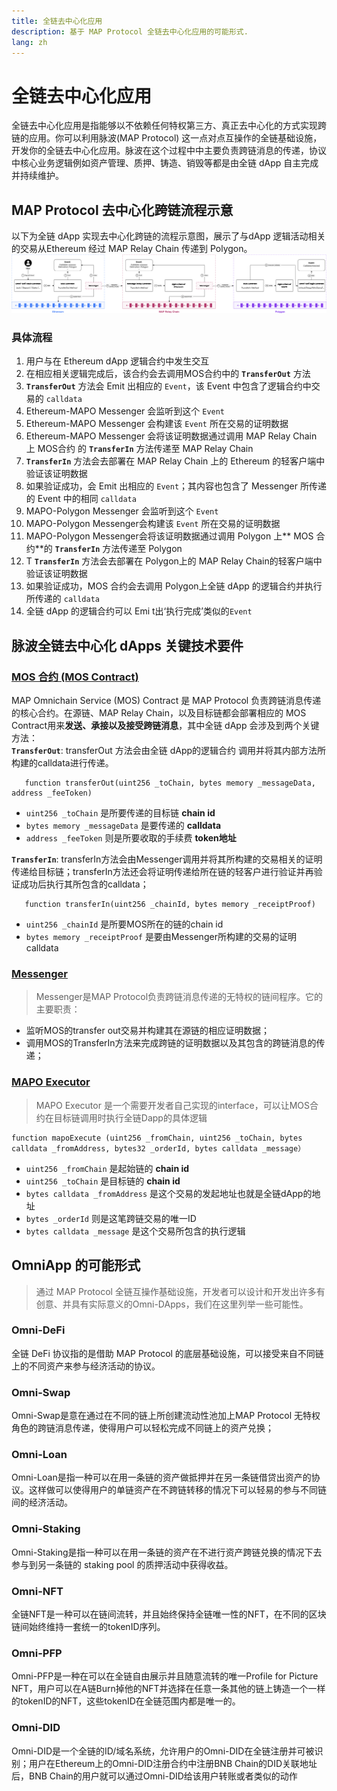 ```yaml
---
title: 全链去中心化应用
description: 基于 MAP Protocol 全链去中心化应用的可能形式.
lang: zh
---
```


# 全链去中心化应用
全链去中心化应用是指能够以不依赖任何特权第三方、真正去中心化的方式实现跨链的应用。你可以利用脉波(MAP Protocol) 这一点对点互操作的全链基础设施，开发你的全链去中心化应用。脉波在这个过程中中主要负责跨链消息的传递，协议中核心业务逻辑例如资产管理、质押、铸造、销毁等都是由全链 dApp 自主完成并持续维护。
## MAP Protocol 去中心化跨链流程示意
以下为全链 dApp 实现去中心化跨链的流程示意图，展示了与dApp 逻辑活动相关的交易从Ethereum 经过 MAP Relay Chain 传递到 Polygon。
![](OmniApp.png)

### 具体流程
1. 用户与在 Ethereum dApp 逻辑合约中发生交互
2. 在相应相关逻辑完成后，该合约会去调用MOS合约中的 **`TransferOut`** 方法
3. **`TransferOut`** 方法会 Emit 出相应的 `Event`，该 Event 中包含了逻辑合约中交易的 `calldata`
4. Ethereum-MAPO Messenger 会监听到这个 `Event`
5. Ethereum-MAPO Messenger 会构建该 `Event` 所在交易的证明数据
6. Ethereum-MAPO Messenger 会将该证明数据通过调用 MAP Relay Chain 上 MOS合约 的 **`TransferIn`** 方法传递至 MAP Relay Chain
7. **`TransferIn`** 方法会去部署在 MAP Relay Chain 上的 Ethereum 的轻客户端中验证该证明数据
8. 如果验证成功，会 Emit 出相应的  `Event`；其内容也包含了 Messenger 所传递的 Event 中的相同 `calldata`
9. MAPO-Polygon Messenger 会监听到这个 `Event`
10. MAPO-Polygon Messenger会构建该 `Event` 所在交易的证明数据
11. MAPO-Polygon Messenger会将该证明数据通过调用 Polygon 上** MOS 合约**的  **`TransferIn`** 方法传递至 Polygon
12. T **`TransferIn`** 方法会去部署在 Polygon上的 MAP Relay Chain的轻客户端中验证该证明数据
13. 如果验证成功，MOS 合约会去调用 Polygon上全链 dApp 的逻辑合约并执行所传递的 `calldata`
14. 全链 dApp 的逻辑合约可以 Emi t出‘执行完成’类似的`Event`
## 脉波全链去中心化 dApps 关键技术要件
### [MOS 合约 (MOS Contract)](https://github.com/mapprotocol/mapo-service-contracts/blob/main/evm/contracts/MapoServiceV3.sol)
MAP Omnichain Service (MOS) Contract 是 MAP Protocol 负责跨链消息传递的核心合约。在源链、MAP Relay Chain，以及目标链都会部署相应的 MOS Contract用来**发送、承接以及接受跨链消息**，其中全链 dApp 会涉及到两个关键方法：\
**`TransferOut`**: transferOut 方法会由全链 dApp的逻辑合约 调用并将其内部方法所构建的calldata进行传递。
 ```
    function transferOut(uint256 _toChain, bytes memory _messageData, address _feeToken)
 ``` 
- `uint256 _toChain` 是所要传递的目标链 **chain id**
- `bytes memory _messageData` 是要传递的 **calldata**
- `address _feeToken` 则是所要收取的手续费 **token地址**

**`TransferIn`**: transferIn方法会由Messenger调用并将其所构建的交易相关的证明传递给目标链；transferIn方法还会将证明传递给所在链的轻客户进行验证并再验证成功后执行其所包含的calldata；
 ```
    function transferIn(uint256 _chainId, bytes memory _receiptProof)
 ``` 
- `uint256 _chainId` 是所要MOS所在的链的chain id
- `bytes memory _receiptProof` 是要由Messenger所构建的交易的证明calldata

### [Messenger](https://github.com/mapprotocol/compass)
> Messenger是MAP Protocol负责跨链消息传递的无特权的链间程序。它的主要职责：
- 监听MOS的transfer out交易并构建其在源链的相应证明数据；
- 调用MOS的TransferIn方法来完成跨链的证明数据以及其包含的跨链消息的传递；

### [MAPO Executor](https://github.com/mapprotocol/mapo-service-contracts/blob/main/evm/contracts/interface/IMapoExecutor.sol)
> MAPO Executor 是一个需要开发者自己实现的interface，可以让MOS合约在目标链调用时执行全链Dapp的具体逻辑
```
function mapoExecute (uint256 _fromChain, uint256 _toChain, bytes calldata _fromAddress, bytes32 _orderId, bytes calldata _message）
```
- `uint256 _fromChain` 是起始链的 **chain id**
- `uint256 _toChain` 是目标链的 **chain id**
- `bytes calldata _fromAddress` 是这个交易的发起地址也就是全链dApp的地址
- `bytes _orderId` 则是这笔跨链交易的唯一ID
- `bytes calldata _message` 是这个交易所包含的执行逻辑

## OmniApp 的可能形式
> 通过 MAP Protocol 全链互操作基础设施，开发者可以设计和开发出许多有创意、并具有实际意义的Omni-DApps，我们在这里列举一些可能性。
### Omni-DeFi
全链 DeFi 协议指的是借助 MAP Protocol 的底层基础设施，可以接受来自不同链上的不同资产来参与经济活动的协议。
### Omni-Swap
Omni-Swap是意在通过在不同的链上所创建流动性池加上MAP Protocol 无特权角色的跨链消息传递，使得用户可以轻松完成不同链上的资产兑换；
### Omni-Loan
Omni-Loan是指一种可以在用一条链的资产做抵押并在另一条链借贷出资产的协议。这样做可以使得用户的单链资产在不跨链转移的情况下可以轻易的参与不同链间的经济活动。
### Omni-Staking
Omni-Staking是指一种可以在用一条链的资产在不进行资产跨链兑换的情况下去参与到另一条链的 staking pool 的质押活动中获得收益。
### Omni-NFT
全链NFT是一种可以在链间流转，并且始终保持全链唯一性的NFT，在不同的区块链间始终维持一套统一的tokenID序列。
### Omni-PFP
Omni-PFP是一种在可以在全链自由展示并且随意流转的唯一Profile for Picture NFT，用户可以在A链Burn掉他的NFT并选择在任意一条其他的链上铸造一个一样的tokenID的NFT，这些tokenID在全链范围内都是唯一的。
### Omni-DID
Omni-DID是一个全链的ID/域名系统，允许用户的Omni-DID在全链注册并可被识别；用户在Ethereum上的Omni-DID注册合约中注册BNB Chain的DID关联地址后，BNB Chain的用户就可以通过Omni-DID给该用户转账或者类似的动作
